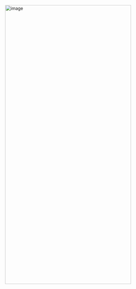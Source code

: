 <img width="410" height="905" alt="image" src="https://github.com/user-attachments/assets/95822f5f-35f9-44e4-86cf-1fa5f61a03df" />
